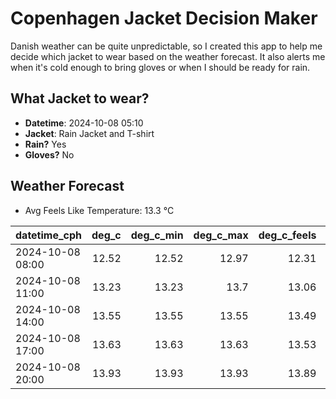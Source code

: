 
# Copenhagen Jacket Decision Maker

Danish weather can be quite unpredictable, so I created this app to help me decide which jacket to wear based on the weather forecast. 
It also alerts me when it's cold enough to bring gloves or when I should be ready for rain.

## What Jacket to wear?

- **Datetime**: 2024-10-08 05:10
- **Jacket**: Rain Jacket and T-shirt
- **Rain?** Yes
- **Gloves?** No

## Weather Forecast
- Avg Feels Like Temperature: 13.3 °C

| datetime_cph     |   deg_c |   deg_c_min |   deg_c_max |   deg_c_feels | weather   | wind   | rain   |
|:-----------------|--------:|------------:|------------:|--------------:|:----------|:-------|:-------|
| 2024-10-08 08:00 |   12.52 |       12.52 |       12.97 |         12.31 | Clouds    | Low    | None   |
| 2024-10-08 11:00 |   13.23 |       13.23 |       13.7  |         13.06 | Rain      | Medium | Low    |
| 2024-10-08 14:00 |   13.55 |       13.55 |       13.55 |         13.49 | Rain      | High   | Low    |
| 2024-10-08 17:00 |   13.63 |       13.63 |       13.63 |         13.53 | Rain      | Medium | Low    |
| 2024-10-08 20:00 |   13.93 |       13.93 |       13.93 |         13.89 | Clouds    | Low    | None   |
        